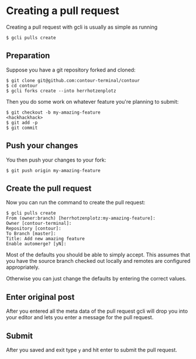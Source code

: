 # Creating a pull request

Creating a pull request with gcli is usually as simple as running

	$ gcli pulls create

## Preparation

Suppose you have a git repository forked and cloned:

	$ git clone git@github.com:contour-terminal/contour
	$ cd contour
	$ gcli forks create --into herrhotzenplotz

Then you do some work on whatever feature you're planning to submit:

	$ git checkout -b my-amazing-feature
	<hackhackhack>
	$ git add -p
	$ git commit

## Push your changes

You then push your changes to your fork:

	$ git push origin my-amazing-feature

## Create the pull request

Now you can run the command to create the pull request:

	$ gcli pulls create
	From (owner:branch) [herrhotzenplotz:my-amazing-feature]:
	Owner [contour-terminal]:
	Repository [contour]:
	To Branch [master]:
	Title: Add new amazing feature
	Enable automerge? [yN]:

Most of the defaults you should be able to simply accept. This
assumes that you have the source branch checked out locally and
remotes are configured appropriately.

Otherwise you can just change the defaults by entering the correct
values.

## Enter original post

After you entered all the meta data of the pull request gcli will
drop you into your editor and lets you enter a message for the pull
request.

## Submit

After you saved and exit type `y` and hit enter to submit the pull
request.
